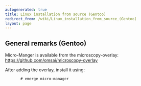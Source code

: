 ```yaml
---
autogenerated: true
title: Linux installation from source (Gentoo)
redirect_from: /wiki/Linux_installation_from_source_(Gentoo)
layout: page
---
```


## General remarks (Gentoo)

Micro-Manger is available from the microscopy-overlay:
<https://github.com/omsai/microscopy-overlay>

After adding the overlay, install it using:

```
       # emerge micro-manager
```

